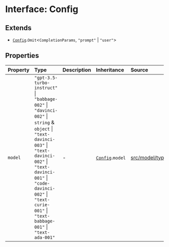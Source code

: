 # Interface: Config

## Extends

- [`Config`](../../Base/interfaces/Config.md).`Omit`\<`CompletionParams`, `"prompt"` \| `"user"`\>

## Properties

| Property | Type | Description | Inheritance | Source |
| :------ | :------ | :------ | :------ | :------ |
| `model` | `"gpt-3.5-turbo-instruct"` \| `"babbage-002"` \| `"davinci-002"` \| `string` & `object` \| `"text-davinci-003"` \| `"text-davinci-002"` \| `"text-davinci-001"` \| `"code-davinci-002"` \| `"text-curie-001"` \| `"text-babbage-001"` \| `"text-ada-001"` | - | [`Config`](../../Base/interfaces/Config.md).`model` | [src/model/types.ts:104](https://github.com/dexaai/llm-tools/blob/2a387dc/src/model/types.ts#L104) |
